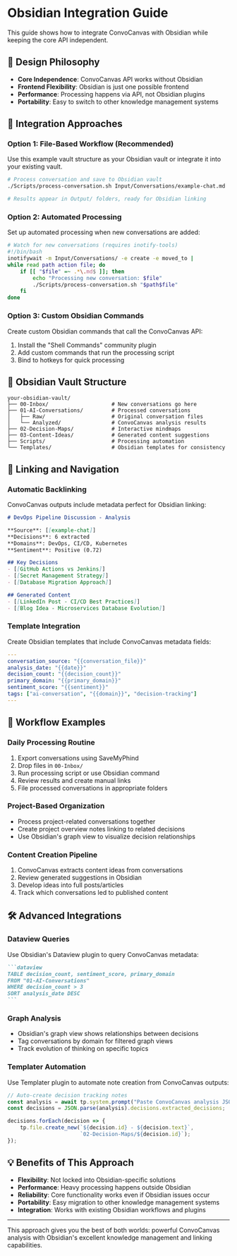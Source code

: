 # Obsidian Integration Guide

This guide shows how to integrate ConvoCanvas with Obsidian while keeping the core API independent.

## 🎯 Design Philosophy

- **Core Independence**: ConvoCanvas API works without Obsidian
- **Frontend Flexibility**: Obsidian is just one possible frontend
- **Performance**: Processing happens via API, not Obsidian plugins
- **Portability**: Easy to switch to other knowledge management systems

## 🔄 Integration Approaches

### Option 1: File-Based Workflow (Recommended)
Use this example vault structure as your Obsidian vault or integrate it into your existing vault.

```bash
# Process conversation and save to Obsidian vault
./Scripts/process-conversation.sh Input/Conversations/example-chat.md

# Results appear in Output/ folders, ready for Obsidian linking
```

### Option 2: Automated Processing
Set up automated processing when new conversations are added:

```bash
# Watch for new conversations (requires inotify-tools)
#!/bin/bash
inotifywait -m Input/Conversations/ -e create -e moved_to |
while read path action file; do
    if [[ "$file" =~ .*\.md$ ]]; then
        echo "Processing new conversation: $file"
        ./Scripts/process-conversation.sh "$path$file"
    fi
done
```

### Option 3: Custom Obsidian Commands
Create custom Obsidian commands that call the ConvoCanvas API:

1. Install the "Shell Commands" community plugin
2. Add custom commands that run the processing script
3. Bind to hotkeys for quick processing

## 📁 Obsidian Vault Structure

```
your-obsidian-vault/
├── 00-Inbox/                    # New conversations go here
├── 01-AI-Conversations/         # Processed conversations
│   ├── Raw/                     # Original conversation files
│   └── Analyzed/                # ConvoCanvas analysis results
├── 02-Decision-Maps/            # Interactive mindmaps
├── 03-Content-Ideas/            # Generated content suggestions
├── Scripts/                     # Processing automation
└── Templates/                   # Obsidian templates for consistency
```

## 🔗 Linking and Navigation

### Automatic Backlinking
ConvoCanvas outputs include metadata perfect for Obsidian linking:

```markdown
# DevOps Pipeline Discussion - Analysis

**Source**: [[example-chat]]
**Decisions**: 6 extracted
**Domains**: DevOps, CI/CD, Kubernetes
**Sentiment**: Positive (0.72)

## Key Decisions
- [[GitHub Actions vs Jenkins]]
- [[Secret Management Strategy]]
- [[Database Migration Approach]]

## Generated Content
- [[LinkedIn Post - CI/CD Best Practices]]
- [[Blog Idea - Microservices Database Evolution]]
```

### Template Integration
Create Obsidian templates that include ConvoCanvas metadata fields:

```yaml
---
conversation_source: "{{conversation_file}}"
analysis_date: "{{date}}"
decision_count: "{{decision_count}}"
primary_domain: "{{primary_domain}}"
sentiment_score: "{{sentiment}}"
tags: ["ai-conversation", "{{domain}}", "decision-tracking"]
---
```

## 🚀 Workflow Examples

### Daily Processing Routine
1. Export conversations using SaveMyPhind
2. Drop files in `00-Inbox/`
3. Run processing script or use Obsidian command
4. Review results and create manual links
5. File processed conversations in appropriate folders

### Project-Based Organization
- Process project-related conversations together
- Create project overview notes linking to related decisions
- Use Obsidian's graph view to visualize decision relationships

### Content Creation Pipeline
1. ConvoCanvas extracts content ideas from conversations
2. Review generated suggestions in Obsidian
3. Develop ideas into full posts/articles
4. Track which conversations led to published content

## 🛠️ Advanced Integrations

### Dataview Queries
Use Obsidian's Dataview plugin to query ConvoCanvas metadata:

````markdown
```dataview
TABLE decision_count, sentiment_score, primary_domain
FROM "01-AI-Conversations"
WHERE decision_count > 3
SORT analysis_date DESC
```
````

### Graph Analysis
- Obsidian's graph view shows relationships between decisions
- Tag conversations by domain for filtered graph views
- Track evolution of thinking on specific topics

### Templater Automation
Use Templater plugin to automate note creation from ConvoCanvas outputs:

```javascript
// Auto-create decision tracking notes
const analysis = await tp.system.prompt("Paste ConvoCanvas analysis JSON");
const decisions = JSON.parse(analysis).decisions.extracted_decisions;

decisions.forEach(decision => {
    tp.file.create_new(`${decision.id} - ${decision.text}`,
                       `02-Decision-Maps/${decision.id}`);
});
```

## 💡 Benefits of This Approach

- **Flexibility**: Not locked into Obsidian-specific solutions
- **Performance**: Heavy processing happens outside Obsidian
- **Reliability**: Core functionality works even if Obsidian issues occur
- **Portability**: Easy migration to other knowledge management systems
- **Integration**: Works with existing Obsidian workflows and plugins

---

This approach gives you the best of both worlds: powerful ConvoCanvas analysis with Obsidian's excellent knowledge management and linking capabilities.